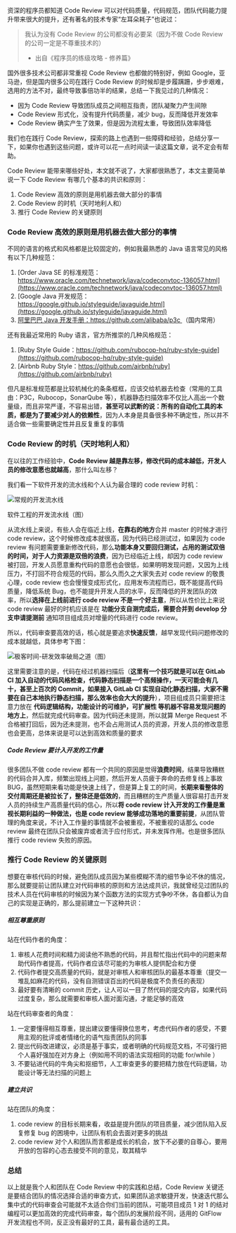 资深的程序员都知道 Code Review 可以对代码质量，代码规范，团队代码能力提升带来很大的提升，还有著名的技术专家“左耳朵耗子”也说过：

> 我认为没有 Code Review 的公司都没有必要呆（因为不做 Code Review 的公司一定是不尊重技术的）
>
> - 出自《程序员的练级攻略 - 修养篇》

国外很多技术公司都非常重视 Code Review 也都做的特别好，例如 Google，亚马逊，但是国内很多公司在践行 Code Review 的时候却是步履蹒跚，步步艰难，选用的方法不对，最终导致事倍功半的结果，总结一下我见过的几种情况：

- 因为 Code Review 导致团队成员之间相互指责，团队凝聚力产生间隙
- Code Review 形式化，没有提升代码质量，减少 bug，反而降低开发效率
- Code Review 确实产生了效果，但是因为流程太重，导致团队效率降低

我们也在践行 Code Review，探索的路上也遇到一些障碍和经验，总结分享一下，如果你也遇到这些问题，或许可以花一点时间读一读这篇文章，说不定会有帮助。

Code Review 能带来哪些好处，本文就不说了，大家都很熟悉了，本文主要简单说一下 Code Review 有哪几个基本的共识和原则：

1. Code Review 高效的原则是用机器去做大部分的事情
2. Code Review 的时机（天时地利人和）
3. 推行 Code Review 的关键原则

### Code Review 高效的原则是用机器去做大部分的事情

不同的语言的格式和风格都是比较固定的，例如我最熟悉的 Java 语言常见的风格有以下几种规范：

1. [Order Java SE 的标准规范：https://www.oracle.com/technetwork/java/codeconvtoc-136057.html](https://www.oracle.com/technetwork/java/codeconvtoc-136057.html)
2. [Google Java 开发规范： https://google.github.io/styleguide/javaguide.html](https://google.github.io/styleguide/javaguide.html)
3. [阿里巴巴 Java 开发手册：https://github.com/alibaba/p3c ](https://github.com/alibaba/p3c)（国内常用）

还有我最近常用的 Ruby 语言，官方所推崇的几种风格规范：

1. [Ruby Style Guide：https://github.com/rubocop-hq/ruby-style-guide](https://github.com/rubocop-hq/ruby-style-guide)
2. [Airbnb Ruby Style：https://github.com/airbnb/ruby](https://github.com/airbnb/ruby)

但凡是标准规范都是比较机械化的条条框框，应该交给机器去检查（常用的工具由：P3C，Rubocop，SonarQube 等），机器静态扫描效率不仅比人高出一个数量级，而且非常严谨，不容易出错，**甚至可以武断的说：所有的自动化工具的本质，都是为了要减少对人的依赖性**，因为人本身是具备很多种不确定性，所以并不适合做一些需要确定性并且反复重复的事情

### Code Review 的时机（天时地利人和）

在以往的工作经验中，**Code Review 越是靠左移，修改代码的成本越低，开发人员的修改意愿也就越高**，那什么叫左移？

我们看一下软件开发的流水线和个人认为最合理的 code review 时机：

![常规的开发流水线](https://pcloud-1258173945.cos.ap-guangzhou.myqcloud.com/uPic/jvn2P8.png)

软件工程的开发流水线（图）

从流水线上来说，有些人会在临近上线，**在靠右的地方**合并 master 的时候才进行 code review，这个时候修改成本就很高，因为代码已经测试过，如果因为 code review 有问题需要重新修改代码，那么**功能本身又要回归测试，占用的测试双倍的时间，对于人力资源是双倍的浪费**，因为已经临近上线，却因为 code review 被打回，开发人员愿意重构代码的意愿也会很低，如果明明发现问题，又因为上线压力，不打回不符合规范的代码，那么久而久之大家失去对 code review 的敬畏心理，code review 也会慢慢变成形式化，应用发布流程而已，既不能提高代码质量，降低系统 Bug，也不能提升开发人员的水平，反而降低的开发团队的效率，所以**选择在上线前进行 code review 不是一个好主意**，所以从性价比上来说 code review 最好的时机应该是在 **功能分支自测完成后，需要合并到 develop 分支申请提测前** 通知项目组成员对增量的代码进行 code review。

所以，代码审查要高效的话，核心就是要追求**快速反馈**，越早发现代码问题修改的成本就越低，具体参考下图：

![极客时间-研发效率破局之道（图）](https://pcloud-1258173945.cos.ap-guangzhou.myqcloud.com/uPic/CKScMs.png)

这里需要注意的是，代码在经过机器扫描后（**这里有一个技巧就是可以在 GitLab CI 加入自动的代码风格检查，代码静态扫描是一个高频操作，一天可能会有几十，甚至上百次的 Commit，如果接入 GitLab CI 实现自动化静态扫描，大家不需要在自己本地执行静态扫描，那么效率也会大大的提升**），项目组成员只需要把注意力放在 **代码逻辑结构，功能设计的可维护，可扩展性 等机器不容易发现问题的地方上**，然后就完成代码审查。因为代码还未提测，所以就算 Merge Request 不合格被打回后，因为还未提测，也不会占用测试人员的资源，开发人员的修改意愿也会更高，总体来说是可以达到高效和质量的要求

##### Code Review 要计入开发的工作量

很多团队不做 code review 都有一个共同的原因是觉得**浪费时间**，结果导致糟糕的代码合并入库，频繁出现线上问题，然后开发人员疲于奔命的去修复线上事故 BUG，虽然短期来看功能是快速上线了，但是算上复工的时间，**长期来看整体的交付周期还是被拉长了，整体还是低效的**，而且糟糕的生产质量人很容易打击开发人员的持续生产高质量代码的信心，所以**将 code review 计入开发的工作量是重视长期利益的一种做法，也是 code review 能够成功落地的重要前提**，从团队管理的角度来说，不计入工作量的事情就不会被重视，不被重视的话那么 code review 最终在团队只会被废弃或者流于应付形式，并未发挥作用。也是很多团队推行 code review 失败的原因。

### 推行 Code Review 的关键原则

想要在审核代码的时候，避免团队成员因为某些模糊不清的细节争论不休的情况，那么就要提前让团队建立对代码审核的原则和方法达成共识，我就曾经见过团队的技术人员在代码审核的时候因为某个函数方法的实现方式争吵不休，各自都认为自己的实现是正确的，那么提前建立一下这种共识：

##### 相互尊重原则

站在代码作者的角度：

1. 审核人花费时间和精力阅读他不熟悉的代码，并且帮忙指出代码中的问题来帮助代码作者提高，代码作者应该尽可能的为审核人提供配合和方便
2. 代码作者提交高质量的代码，就是对审核人和审核团队的最基本尊重（提交一堆乱如麻花的代码，没有自测错误百出的代码是极度不负责任的表现）
3. 最好要有清晰的 commit 历史，让人可以一目了然代码的提交内容，如果代码过度复杂，那么就需要和审核人面对面沟通，才能足够的高效

站在代码审查者的角度：

1. 一定要懂得相互尊重，提出建议要懂得换位思考，考虑代码作者的感受，不要用主观的批评或者情绪化的语气指责团队的同事
2. 提出代码改进建议，必须是基于事实，或者明确的代码规范文档，不可强行把个人喜好强加在对方身上（例如用不同的语法实现相同的功能 for/while ）
3. 不要钻进代码的牛角尖和抠细节，人工审查更多的要把精力放在代码逻辑，功能设计等无法扫描的问题上

##### 建立共识

站在团队的角度：

1. code review 的目标长期来看，收益是提升团队的项目质量，减少团队陷入反复修复 bug 的困境中，让团队有机会去面对更多的挑战
2. code review 对个人和团队而言都是成长的机会，放下不必要的自尊心，要用开放的包容的心态去接受不同的意见，取其精华

### 总结

以上就是我个人和团队在 Code Review 中的实践和总结，Code Review 关键还是要结合团队的情况选择合适的审查方式，如果团队追求敏捷开发，快速迭代那么集中式的代码审查会可能就不太适合你们当前的团队，可能项目成员 1 对 1 的结对编程可以更加高效的完成代码审查，每个团队的发展阶段不同，适用的 GitFlow 开发流程也不同，反正没有最好的工具，最有最合适的工具。